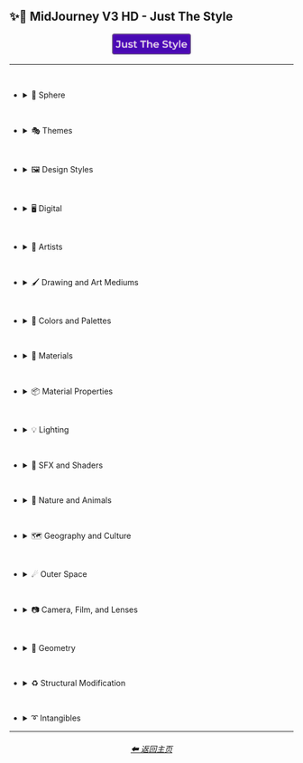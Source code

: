 <h2>✨💎 MidJourney V3 HD - Just The Style</h2>

<div align="center">

[<img src="/Images/Repo_Parts/Buttons/Image_Type_Buttons/button_just_the_style_active.webp?raw=true" alt="Just The Style" width="140.5" />]()

</div>

<hr><br>

- <details><summary>🔵 Sphere</summary><p><div align="center">

    | Sphere |
    | :-: |
    | <img src="/Images/MJ_V3/MidJourney_Styles_hd/Sphere.webp?raw=true" width="256" /> |

</div></p></details>

<br>

- <details><summary>🎭 Themes</summary><p>

  - <details><summary>🎭⛱ Realism/Abstraction</summary><p><div align="center">

    | Photorealistic |
    | :-: |
    | <img src="/Images/MJ_V3/MidJourney_Styles_hd/Photorealistic.webp?raw=true" width="256" /> |

    <br>

    </div></p></details>


  - <details><summary>🎭💾 Retro/Modern</summary><p><div align="center">

    | Retro |
    | :-: |
    | <img src="/Images/MJ_V3/MidJourney_Styles_hd/Retro.webp?raw=true" width="256" /> |

    </div></p></details>


  - <details><summary>🎭🪐 Sci-fi</summary><p><div align="center">

    | Sci-fi |
    | :-: |
    | <img src="/Images/MJ_V3/MidJourney_Styles_hd/Sci-fi.webp?raw=true" width="256" /> |


    </div></p></details>


  - <details><summary>🎭⚙ Architecture and Manufactured</summary><p><div align="center">

    | Steampunk |
    | :-: |
    | <img src="/Images/MJ_V3/MidJourney_Styles_hd/Steampunk.webp?raw=true" width="256" /> |

    </div></p></details>


  - <details><summary>🎭🎵 Music Styles</summary><p><div align="center">

    | Disco |
    | :-: |
    | <img src="/Images/MJ_V3/MidJourney_Styles_hd/Disco.webp?raw=true" width="256" /> |

    <br>

    | Vaporwave |
    | :-: |
    | <img src="/Images/MJ_V3/MidJourney_Styles_hd/Vaporwave.webp?raw=true" width="256" /> |

    </div></p></details>


  - <details><summary>🎭📺 Cartoons, Anime, and Comics</summary><p><div align="center">

    | Cartoon |
    | :-: |
    | <img src="/Images/MJ_V3/MidJourney_Styles_hd/Cartoon.webp?raw=true" width="256" /> |

    </div></p></details>


  - <details><summary>🎭🎆 Colors, Crystals, Sparkles, and Light</summary><p><div align="center">

    | Fractalpunk |
    | :-: |
    | <img src="/Images/MJ_V3/MidJourney_Styles_hd/Fractalpunk.webp?raw=true" width="256" /> |

    </div></p></details>

  </p></details>


<br>


- <details><summary>🖼 Design Styles</summary><p>

  - <details><summary>🖼🟧 Simplicity/Complexity</summary><p><div align="center">

    | Hyperdetailed |
    | :-: |
    | <img src="/Images/MJ_V3/MidJourney_Styles_hd/Hyperdetailed.webp?raw=true" width="256" /> |

    <br>

    | Intricate Surface Detail |
    | :-: |
    | <img src="/Images/MJ_V3/MidJourney_Styles_hd/Intricate_Surface_Detail.webp?raw=true" width="256" /> |

    <br>

    | Flat Design |
    | :-: |
    | <img src="/Images/MJ_V3/MidJourney_Styles_hd/Flat_Design.webp?raw=true" width="256" /> |

    </div></p></details>


  - <details><summary>🖼🎨 Patterns</summary><p><div align="center">

    | Halftone |
    | :-: |
    | <img src="/Images/MJ_V3/MidJourney_Styles_hd/Halftone.webp?raw=true" width="256" /> |

    <br>

    | Diffraction Patterns |
    | :-: |
    | <img src="/Images/MJ_V3/MidJourney_Styles_hd/Diffraction_Patterns.webp?raw=true" width="256" /> |

    </div></p></details>


  - <details><summary>🖼🧊 Cubism</summary><p><div align="center">

    | Cubism |
    | :-: |
    | <img src="/Images/MJ_V3/MidJourney_Styles_hd/Cubism.webp?raw=true" width="256" /> |

    </div></p></details>
    

  - <details><summary>🖼🔮 Neo</summary><p><div align="center">

    | Neo-Tokyo |
    | :-: |
    | <img src="/Images/MJ_V3/MidJourney_Styles_hd/Neo-Tokyo.webp?raw=true" width="256" /> |

    </div></p></details>


  - <details><summary>🖼🌀 Psychedelic, Divine, Fractal, and Noise</summary><p><div align="center">

    | Psychedelica |
    | :-: |
    | <img src="/Images/MJ_V3/MidJourney_Styles_hd/Psychedelica.webp?raw=true" width="256" /> |

    <br>

    | Sacred Geometry |
    | :-: |
    | <img src="/Images/MJ_V3/MidJourney_Styles_hd/Sacred_Geometry.webp?raw=true" width="256" /> |

    </div></p></details>


  - <details><summary>🖼🌈 Synesthesia</summary><p><div align="center">

    | Synesthesia |
    | :-: |
    | <img src="/Images/MJ_V3/MidJourney_Styles_hd/Synesthesia.webp?raw=true" width="256" /> |

    </div></p></details>


  - <details><summary>🖼💫 Stylized</summary><p><div align="center">

    | Extreme Bubble Design |
    | :-: |
    | <img src="/Images/MJ_V3/MidJourney_Styles_hd/Extreme_Bubble_Design.webp?raw=true" width="256" /> |

    <br>

    | Liquify |
    | :-: |
    | <img src="/Images/MJ_V3/MidJourney_Styles_hd/Liquify.webp?raw=true" width="256" /> |

    <br>

    | Lissajous |
    | :-: |
    | <img src="/Images/MJ_V3/MidJourney_Styles_hd/Lissajous.webp?raw=true" width="256" /> |

    </div></p></details>
  </p></details>


<br>


- <details><summary>🖥 Digital</summary><p>

  - <details><summary>🖥🟩 1-bit - 16-bit</summary><p><div align="center">

    | 8-bit |
    | :-: |
    | <img src="/Images/MJ_V3/MidJourney_Styles_hd/8-bit.webp?raw=true" width="256" /> |

    </div></p></details>


  - <details><summary>🖥🖼 Digital Styles</summary><p><div align="center">

    | Cyberdelic |
    | :-: |
    | <img src="/Images/MJ_V3/MidJourney_Styles_hd/Cyberdelic.webp?raw=true" width="256" /> |

    </div></p></details>


  - <details><summary>🖥🎨 Art Programs and Applications</summary><p><div align="center">

    | Microsoft Paint |
    | :-: |
    | <img src="/Images/MJ_V3/MidJourney_Styles_hd/Microsoft_Paint.webp?raw=true" width="256" /> |

    </div></p></details>


  - <details><summary>🖥🖼 Image Formats and Types</summary><p><div align="center">

    | Lowpoly |
    | :-: |
    | <img src="/Images/MJ_V3/MidJourney_Styles_hd/Lowpoly.webp?raw=true" width="256" /> |

    <br>

    | Pixel Art |
    | :-: |
    | <img src="/Images/MJ_V3/MidJourney_Styles_hd/Pixel_Art.webp?raw=true" width="256" /> |

    </div></p></details>


  - <details><summary>🖥🏁 Dithering</summary><p><div align="center">

    | Floyd–Steinberg Dithering |
    | :-: |
    | <img src="/Images/MJ_V3/MidJourney_Styles_hd/FloydSteinberg_Dithering.webp?raw=true" width="256" /> |

    </div></p></details>


  - <details><summary>🖥👩‍💻 Glitchy</summary><p><div align="center">

    | Databending |
    | :-: |
    | <img src="/Images/MJ_V3/MidJourney_Styles_hd/Databending.webp?raw=true" width="256" /> |

    </div></p></details>


  - <details><summary>🕹 Video Games and Game Systems</summary><p>

    - <details><summary>🕹🖼 Video Game Styles</summary><p><div align="center">

        | Tetris |
        | :-: |
        | <img src="/Images/MJ_V3/MidJourney_Styles_hd/Tetris.webp?raw=true" width="256" /> |

      </div></p></details>

    </p></details>


  - <details><summary>🖥🧠 AI and Neural Networks</summary><p><div align="center">

    | Deep Dream |
    | :-: |
    | <img src="/Images/MJ_V3/MidJourney_Styles_hd/Deep_Dream.webp?raw=true" width="256" /> |

    </div></p></details>

  </p></details>


<br>


- <details><summary>📔 Artists</summary><p>

  - <details><summary>📔❇ Surrealism</summary><p><div align="center">

    | Painting By Salvador Dali |
    | :-: |
    | <img src="/Images/MJ_V3/MidJourney_Styles_hd/Painting_By_Salvador_Dali.webp?raw=true" width="256" /> |

    </div></p></details>


  - <details><summary>📔 Other Artists</summary><p><div align="center">

    | Art By M.C. Escher |
    | :-: |
    | <img src="/Images/MJ_V3/MidJourney_Styles_hd/Art_By_M.C._Escher.webp?raw=true" width="256" /> |

    </div></p></details>
  </p></details>


<br>


- <details><summary>🖌 Drawing and Art Mediums</summary><p>

  - <details><summary>🖌✏ Illustration and Drawing</summary><p>

    - <details><summary>✏🖼 Drawing Types</summary><p><div align="center">

        | Sketch |
        | :-: |
        | <img src="/Images/MJ_V3/MidJourney_Styles_hd/Sketch.webp?raw=true" width="256" /> |

        <br>

        | Stipple |
        | :-: |
        | <img src="/Images/MJ_V3/MidJourney_Styles_hd/Stipple.webp?raw=true" width="256" /> |

      </div></p></details>


    - <details><summary>✏ Pencil and Graphite</summary><p><div align="center">

        | Colored Pencil |
        | :-: |
        | <img src="/Images/MJ_V3/MidJourney_Styles_hd/Colored_Pencil.webp?raw=true" width="256" /> |

      </div></p></details>


    - <details><summary>✏🖊 Ink</summary><p><div align="center">

        | Ballpoint Pen |
        | :-: |
        | <img src="/Images/MJ_V3/MidJourney_Styles_hd/Ballpoint_Pen.webp?raw=true" width="256" /> |

      </div></p></details>

    </p></details>


  - <details><summary>🖌🎨 Paint</summary><p>

    - <details><summary>🎨🖼 Painting Types</summary><p><div align="center">

        | Paper-Marbling |
        | :-: |
        | <img src="/Images/MJ_V3/MidJourney_Styles_hd/Paper-Marbling.webp?raw=true" width="256" /> |

      </div></p></details>


    - <details><summary>🎨 Paint Types</summary><p><div align="center">

        | Splatter Paint |
        | :-: |
        | <img src="/Images/MJ_V3/MidJourney_Styles_hd/Splatter_Paint.webp?raw=true" width="256" /> |
        
      </div></p></details>
    
    </p></details>


  - <details><summary>🖌🎲 Physical Mediums</summary><p>

    - <details><summary>🎲🖼 Framed, Banner, and Decal</summary><p><div align="center">

        | Wall Decal |
        | :-: |
        | <img src="/Images/MJ_V3/MidJourney_Styles_hd/Wall_Decal.webp?raw=true" width="256" /> |

      </div></p></details>


    - <details><summary>🎲🗿 Carving, Etching, and Modeling</summary><p><div align="center">

        | Bejeweled |
        | :-: |
        | <img src="/Images/MJ_V3/MidJourney_Styles_hd/Bejeweled.webp?raw=true" width="256" /> |

        <br>

        | Carved Lacquer |
        | :-: |
        | <img src="/Images/MJ_V3/MidJourney_Styles_hd/Carved_Lacquer.webp?raw=true" width="256" /> |

      </div></p></details>

    - <details><summary>🎲🏺 Pottery and Glass</summary><p><div align="center">

        | Bone China |
        | :-: |
        | <img src="/Images/MJ_V3/MidJourney_Styles_hd/Bone_China.webp?raw=true" width="256" /> |

      </div></p></details>
    
    </p></details>
  </p></details>


<br>


- <details><summary>🎨 Colors and Palettes</summary><p>

  - <details><summary>🎨 Color Based Designs</summary><p><div align="center">

    | Spectrum |
    | :-: |
    | <img src="/Images/MJ_V3/MidJourney_Styles_hd/Spectrum.webp?raw=true" width="256" /> |

    </div></p></details>


  - <details><summary>🎨🖌 Chromatic Palettes</summary><p><div align="center">

    | Electric Colors |
    | :-: |
    | <img src="/Images/MJ_V3/MidJourney_Styles_hd/Electric_Colors.webp?raw=true" width="256" /> |

    </div></p></details>

  </p></details>

<br>


- <details><summary>🧱 Materials</summary><p>

  - <details><summary>🧱💎 Solids</summary><p>

    - <details><summary>🧱🔩 Metal</summary><p><div align="center">

        | Brushed Aluminum |
        | :-: |
        | <img src="/Images/MJ_V3/MidJourney_Styles_hd/Brushed_Aluminum.webp?raw=true" width="256" /> |

        <br>

        | Anodized Titanium |
        | :-: |
        | <img src="/Images/MJ_V3/MidJourney_Styles_hd/Anodized_Titanium.webp?raw=true" width="256" /> |

      </div></p></details>


    - <details><summary>🧱💎 Glass and Crystal</summary><p><div align="center">

        | Amethyst |
        | :-: |
        | <img src="/Images/MJ_V3/MidJourney_Styles_hd/Amethyst.webp?raw=true" width="256" /> |

        <br>

        | Agate |
        | :-: |
        | <img src="/Images/MJ_V3/MidJourney_Styles_hd/Agate.webp?raw=true" width="256" /> |

      </div></p></details>

    </p></details>


  - <details><summary>🧱💧 Liquids</summary><p><div align="center">

    | Liquid Crystal |
    | :-: |
    | <img src="/Images/MJ_V3/MidJourney_Styles_hd/Liquid_Crystal.webp?raw=true" width="256" /> |

    </div></p></details>


  - <details><summary>🧱🧪 Non-Newtonian Fluids and Polymers</summary><p>

    - <details><summary>🧱🩹 Tape and Adhesives</summary><p><div align="center">

        | Kapton Tape |
        | :-: |
        | <img src="/Images/MJ_V3/MidJourney_Styles_hd/Kapton_Tape.webp?raw=true" width="256" /> |

      </div></p></details>

    </p></details>
  </p></details>


<br>


- <details><summary>📦 Material Properties</summary><p>

  - <details><summary>📦🏮 Optics and Light Manipulation</summary><p><div align="center">

    | Glitter |
    | :-: |
    | <img src="/Images/MJ_V3/MidJourney_Styles_hd/Glitter.webp?raw=true" width="256" /> |

    </div></p></details>


  - <details><summary>📦🔍 Reflection and Refraction</summary><p><div align="center">

    | Glossy |
    | :-: |
    | <img src="/Images/MJ_V3/MidJourney_Styles_hd/Glossy.webp?raw=true" width="256" /> |

    </div></p></details>


  - <details><summary>📦🧽 Physical Properties</summary><p><div align="center">

    | Cracked |
    | :-: |
    | <img src="/Images/MJ_V3/MidJourney_Styles_hd/Cracked.webp?raw=true" width="256" /> |

    </div></p></details>
  </p></details>


<br>


- <details><summary>💡 Lighting</summary><p>

  - <details><summary>💡🏮 Types of Lights</summary><p><div align="center">

    | Crepuscular Rays |
    | :-: |
    | <img src="/Images/MJ_V3/MidJourney_Styles_hd/Crepuscular_Rays.webp?raw=true" width="256" /> |

    </div></p></details>
  </p></details>


<br>


- <details><summary>🌈 SFX and Shaders</summary><p>

  - <details><summary>🌈🔍 Reflections</summary><p><div align="center">

    | Ray Tracing Reflections |
    | :-: |
    | <img src="/Images/MJ_V3/MidJourney_Styles_hd/Ray_Tracing_Reflections.webp?raw=true" width="256" /> |

    </div></p></details>


  - <details><summary>🌈💫 Stylized</summary><p><div align="center">

    | Scan Lines |
    | :-: |
    | <img src="/Images/MJ_V3/MidJourney_Styles_hd/Scan_Lines.webp?raw=true" width="256" /> |

    <br>

    | Tessellated |
    | :-: |
    | <img src="/Images/MJ_V3/MidJourney_Styles_hd/Tessellated.webp?raw=true" width="256" /> |

    </div></p></details>


  - <details><summary>🌈🕶 Shaders and Post Processing</summary><p><div align="center">

    | Ray Traced |
    | :-: |
    | <img src="/Images/MJ_V3/MidJourney_Styles_hd/Ray_Traced.webp?raw=true" width="256" /> |

    </div></p></details>
  </p></details>


<br>


- <details><summary>🌲 Nature and Animals</summary><p>

  - <details><summary>🌲⛄ Seasons and Weather</summary><p><div align="center">

    | Autumn |
    | :-: |
    | <img src="/Images/MJ_V3/MidJourney_Styles_hd/Autumn.webp?raw=true" width="256" /> |

    <br>

    | Tornado |
    | :-: |
    | <img src="/Images/MJ_V3/MidJourney_Styles_hd/Tornado.webp?raw=true" width="256" /> |

    </div></p></details>

  </p></details>


<br>


- <details><summary>🗺 Geography and Culture</summary><p>

  - <details><summary>🗺🎄 Holidays</summary><p><div align="center">

    | Halloween |
    | :-: |
    | <img src="/Images/MJ_V3/MidJourney_Styles_hd/Halloween.webp?raw=true" width="256" /> |

    </div></p></details>

  </p></details>


<br>


- <details><summary>☄ Outer Space</summary><p>

  - <details><summary>☄🌌 Galaxies, Nebulae, and Other Cosmic Structures</summary><p><div align="center">

    | Galaxy |
    | :-: |
    | <img src="/Images/MJ_V3/MidJourney_Styles_hd/Galaxy.webp?raw=true" width="256" /> |

    </div></p></details>

  </p></details>


<br>


- <details><summary>📷 Camera, Film, and Lenses</summary><p>

  - <details><summary>📷🌇 Camera and Scenes</summary><p><div align="center">

    | Bokeh |
    | :-: |
    | <img src="/Images/MJ_V3/MidJourney_Styles_hd/Bokeh.webp?raw=true" width="256" /> |

    </div></p></details>

  - <details><summary>📷🌇 Camera and Film Types</summary><p><div align="center">

    | Polaroid |
    | :-: |
    | <img src="/Images/MJ_V3/MidJourney_Styles_hd/Polaroid.webp?raw=true" width="256" /> |

    </div></p></details>

  - <details><summary>📷🔭 Lenses</summary><p><div align="center">

    | Super-Resolution Microscopy |
    | :-: |
    | <img src="/Images/MJ_V3/MidJourney_Styles_hd/Super-Resolution_Microscopy.webp?raw=true" width="256" /> |

    </div></p></details>


  - <details><summary>📷 Other</summary><p><div align="center">

    | Lens Flare |
    | :-: |
    | <img src="/Images/MJ_V3/MidJourney_Styles_hd/Lens_Flare.webp?raw=true" width="256" /> |

    </div></p></details>
  </p></details>


<br>


- <details><summary>💠 Geometry</summary><p>

  - <details><summary>💠⬜ 2D Shapes</summary><p><div align="center">

    | Hexagon |
    | :-: |
    | <img src="/Images/MJ_V3/MidJourney_Styles_hd/Hexagon.webp?raw=true" width="256" /> |

    </div></p></details>


  - <details><summary>💠🧊 3D Shapes</summary><p><div align="center">

    | Sphere |
    | :-: |
    | <img src="/Images/MJ_V3/MidJourney_Styles_hd/Sphere.webp?raw=true" width="256" /> |

    </div></p></details>


  - <details><summary>💠🔲 4D Hyper Shapes</summary><p><div align="center">

    | Klein Bottle |
    | :-: |
    | <img src="/Images/MJ_V3/MidJourney_Styles_hd/Klein_Bottle.webp?raw=true" width="256" /> |

    </div></p></details>


  - <details><summary>💠⏹ Geometric Styles</summary><p><div align="center">

    | Polygonal |
    | :-: |
    | <img src="/Images/MJ_V3/MidJourney_Styles_hd/Polygonal.webp?raw=true" width="256" /> |

    </div></p></details>
  </p></details>


<br>


- <details><summary>♻ Structural Modification</summary><p>

  - <details><summary>♻🕸 Knots</summary><p><div align="center">

    | Celtic Knot |
    | :-: |
    | <img src="/Images/MJ_V3/MidJourney_Styles_hd/Celtic_Knot.webp?raw=true" width="256" /> |

    </div></p></details>
  </p></details>


<br>


- <details><summary>➰ Intangibles</summary><p>

  - <details><summary>➰😁 Emotions and Qualities</summary><p><div align="center">

    | Angelic |
    | :-: |
    | <img src="/Images/MJ_V3/MidJourney_Styles_hd/Angelic.webp?raw=true" width="256" /> |

    </div></p></details>

  </p></details>

<hr>
<div align="center">
    <h6><a href="/README.md">⬅ 返回主页</a></h6>
</div>